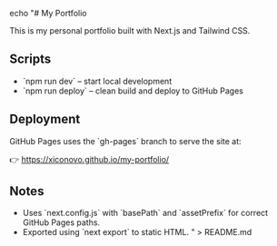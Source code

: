 echo "# My Portfolio

This is my personal portfolio built with Next.js and Tailwind CSS.

## Scripts

- \`npm run dev\` – start local development
- \`npm run deploy\` – clean build and deploy to GitHub Pages

## Deployment

GitHub Pages uses the \`gh-pages\` branch to serve the site at:

👉 https://xiconovo.github.io/my-portfolio/

## Notes

- Uses \`next.config.js\` with \`basePath\` and \`assetPrefix\` for correct GitHub Pages paths.
- Exported using \`next export\` to static HTML.
  " > README.md
